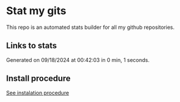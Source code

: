 # Stat my gits

This repo is an automated stats builder for all my github repositories.

## Links to stats


Generated on 09/18/2024 at 00:42:03 in 0 min, 1 seconds.

## Install procedure

[See instalation procedure](./src/install.md)
